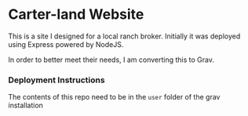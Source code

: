 # Carter-land Website

This is a site I designed for a local ranch broker.  Initially it was deployed using Express powered by NodeJS.

In order to better meet their needs, I am converting this to Grav.

### Deployment Instructions

The contents of this repo need to be in the `user` folder of the grav installation
